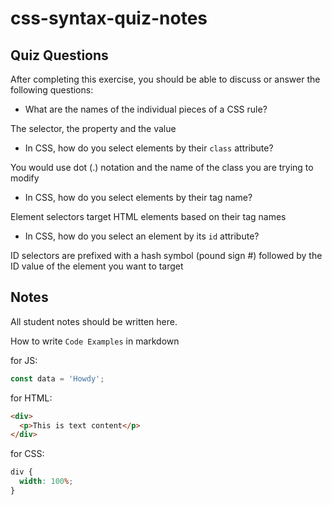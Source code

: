 # css-syntax-quiz-notes

## Quiz Questions

After completing this exercise, you should be able to discuss or answer the following questions:

- What are the names of the individual pieces of a CSS rule?

The selector, the property and the value

- In CSS, how do you select elements by their `class` attribute?

You would use dot (.) notation and the name of the class you are trying to modify

- In CSS, how do you select elements by their tag name?

Element selectors target HTML elements based on their tag names

- In CSS, how do you select an element by its `id` attribute?

ID selectors are prefixed with a hash symbol (pound sign #) followed by the ID value of the element you want to target

## Notes

All student notes should be written here.

How to write `Code Examples` in markdown

for JS:

```javascript
const data = 'Howdy';
```

for HTML:

```html
<div>
  <p>This is text content</p>
</div>
```

for CSS:

```css
div {
  width: 100%;
}
```
